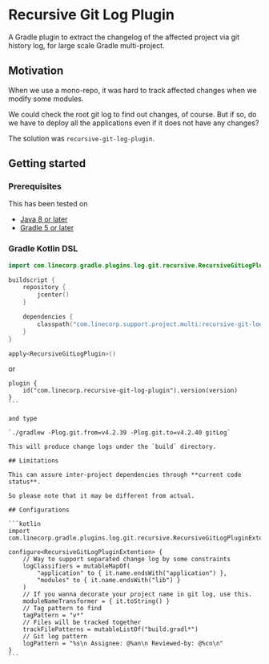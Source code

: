 # Recursive Git Log Plugin

A Gradle plugin to extract the changelog of the affected project via git history log, for large scale Gradle multi-project.

## Motivation

When we use a mono-repo, it was hard to track affected changes when we modify some modules.

We could check the root git log to find out changes, of course. But if so, do we have to deploy all the applications even if it does not have any changes?

The solution was `recursive-git-log-plugin`.

## Getting started

### Prerequisites

This has been tested on

- [Java 8 or later](https://adoptopenjdk.net/)
- [Gradle 5 or later](https://gradle.org/releases/)

### Gradle Kotlin DSL

```kotlin
import com.linecorp.gradle.plugins.log.git.recursive.RecursiveGitLogPlugin

buildscript {
    repository {
        jcenter()
    }

    dependencies {
        classpath("com.linecorp.support.project.multi:recursive-git-log-plugin:$version")
    }
}

apply<RecursiveGitLogPlugin>()
```
or
``````
plugin {
    id("com.linecorp.recursive-git-log-plugin").version(version)
}
```

and type

`./gradlew -Plog.git.from=v4.2.39 -Plog.git.to=v4.2.40 gitLog`

This will produce change logs under the `build` directory.

## Limitations

This can assure inter-project dependencies through **current code status**.

So please note that it may be different from actual.

## Configurations

```kotlin
import com.linecorp.gradle.plugins.log.git.recursive.RecursiveGitLogPluginExtension

configure<RecursiveGitLogPluginExtention> {
    // Way to support separated change log by some constraints 
    logClassifiers = mutableMapOf(
        "application" to { it.name.endsWith("application") },
        "modules" to { it.name.endsWith("lib") }
    )
    // If you wanna decorate your project name in git log, use this.
    moduleNameTransformer = { it.toString() }
    // Tag pattern to find
    tagPattern = "v*"
    // Files will be tracked together 
    trackFilePatterns = mutableListOf("build.gradl*")
    // Git log pattern
    logPattern = "%s\n Assignee: @%an\n Reviewed-by: @%cn\n"
}
```

